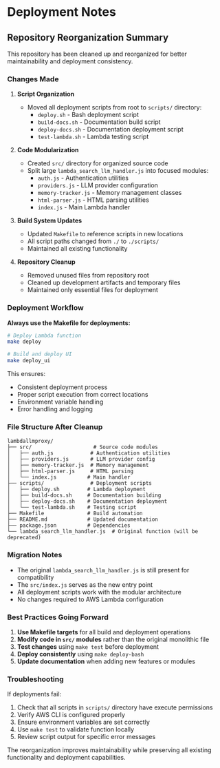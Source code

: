 # Deployment Notes

## Repository Reorganization Summary

This repository has been cleaned up and reorganized for better maintainability and deployment consistency.

### Changes Made

1. **Script Organization**
   - Moved all deployment scripts from root to `scripts/` directory:
     - `deploy.sh` - Bash deployment script
     - `build-docs.sh` - Documentation build script  
     - `deploy-docs.sh` - Documentation deployment script
     - `test-lambda.sh` - Lambda testing script

2. **Code Modularization**
   - Created `src/` directory for organized source code
   - Split large `lambda_search_llm_handler.js` into focused modules:
     - `auth.js` - Authentication utilities
     - `providers.js` - LLM provider configuration
     - `memory-tracker.js` - Memory management classes
     - `html-parser.js` - HTML parsing utilities
     - `index.js` - Main Lambda handler

3. **Build System Updates**
   - Updated `Makefile` to reference scripts in new locations
   - All script paths changed from `./` to `./scripts/`
   - Maintained all existing functionality

4. **Repository Cleanup**
   - Removed unused files from repository root
   - Cleaned up development artifacts and temporary files
   - Maintained only essential files for deployment

### Deployment Workflow

**Always use the Makefile for deployments:**

```bash
# Deploy Lambda function
make deploy

# Build and deploy UI
make deploy_ui
```

This ensures:
- Consistent deployment process
- Proper script execution from correct locations  
- Environment variable handling
- Error handling and logging

### File Structure After Cleanup

```
lambdallmproxy/
├── src/                    # Source code modules
│   ├── auth.js            # Authentication utilities
│   ├── providers.js       # LLM provider config
│   ├── memory-tracker.js  # Memory management
│   ├── html-parser.js     # HTML parsing
│   └── index.js          # Main handler
├── scripts/               # Deployment scripts
│   ├── deploy.sh         # Lambda deployment
│   ├── build-docs.sh     # Documentation building
│   ├── deploy-docs.sh    # Documentation deployment
│   └── test-lambda.sh    # Testing script
├── Makefile              # Build automation
├── README.md             # Updated documentation
├── package.json          # Dependencies
└── lambda_search_llm_handler.js  # Original function (will be deprecated)
```

### Migration Notes

- The original `lambda_search_llm_handler.js` is still present for compatibility
- The `src/index.js` serves as the new entry point
- All deployment scripts work with the modular architecture
- No changes required to AWS Lambda configuration

### Best Practices Going Forward

1. **Use Makefile targets** for all build and deployment operations
2. **Modify code in `src/` modules** rather than the original monolithic file
3. **Test changes** using `make test` before deployment
4. **Deploy consistently** using `make deploy-bash`
5. **Update documentation** when adding new features or modules

### Troubleshooting

If deployments fail:
1. Check that all scripts in `scripts/` directory have execute permissions
2. Verify AWS CLI is configured properly
3. Ensure environment variables are set correctly
4. Use `make test` to validate function locally
5. Review script output for specific error messages

The reorganization improves maintainability while preserving all existing functionality and deployment capabilities.